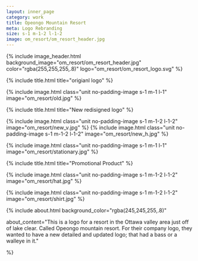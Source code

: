 ```yaml
---
layout: inner_page
category: work
title: Opeongo Mountain Resort
meta: Logo Rebranding
size: s-1 m-1-2 l-1-2
image: om_resort/om_resort_header.jpg
---
```


{% include image_header.html background_image="om_resort/om_resort_header.jpg" color="rgba(255,255,255,.8)" logo="om_resort/om_resort_logo.svg" %}

<div class="s-1 m-1 l-1 background_light_grey_page">
{% include title.html title="origianl logo" %}
</div>

{% include image.html class="unit no-padding-image s-1 m-1 l-1" image="om_resort/old.jpg" %}

{% include title.html title="New redisigned logo" %}

{% include image.html class="unit no-padding-image s-1 m-1-2 l-1-2" image="om_resort/new_v.jpg" %}
{% include image.html class="unit no-padding-image s-1 m-1-2 l-1-2" image="om_resort/new_h.jpg" %}

{% include image.html class="unit no-padding-image s-1 m-1 l-1" image="om_resort/stationary.jpg" %}

{% include title.html title="Promotional Product" %}

{% include image.html class="unit no-padding-image s-1 m-1-2 l-1-2" image="om_resort/hat.jpg" %}

{% include image.html class="unit no-padding-image s-1 m-1-2 l-1-2" image="om_resort/shirt.jpg" %}

{% include about.html background_color="rgba(245,245,255,.8)"

about_content="This is a logo for a resort in the Ottawa valley area just off of lake clear. Called Opeongo mountain resort. For their company logo, they wanted to have a new detailed and updated logo; that had a bass or a walleye in it." 

%}